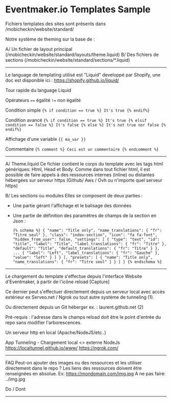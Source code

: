 # Eventmaker.io Templates Sample 

Fichiers templates des sites sont présents dans /mobicheckin/website/standard/

Notre système de theming sur la base de :

A/ Un fichier de layout principal (/mobicheckin/website/standard/layouts/theme.liquid)
B/ Des fichiers de sections (/mobicheckin/website/standard/sections/*.liquid)

----------------------------------------------------

Le language de templating utilisé est "Liquid" developpé par Shopify, 
une doc est disponible ici : https://shopify.github.io/liquid/

Tour rapide du language Liquid 

Opérateurs
`==` égalité
`!=` non égalité

Condition simple
`{% if condition == true %} It's true {% endif%}`

Condition avancé
`{% if condition == true %} It's true {% elsif condition == false %} It's false {% else %} It's not true nor false {% endif%}`

Affichage d'une variable
`{{ ma_var }}`

Commentaire 
`{% comment %} Ceci est un commentaire {% endcomment %}`

----------------------------------------------------

A/ Theme.liquid
Ce fichier contient le corps du template avec les tags html génériques: Html, Head et Body.
Comme dans tout fichier html, il est possible de faire appels à des ressources internes (inline) ou distantes hébergées sur serveur https (Github/ Aws / Ovh ou n'importe quel serveur https)

B/ Les sections ou modules
Elles se composent de deux parties :

- Une partie gérant l'affichage et le balisage des données

- Une partie de définition des paramètres de champs de la section en Json :

    `{% schema %}
        {
            "name": "Title only",
            "name_translations": { "fr": "Titre seul" },
            "class": "index-section",
            "icon": "fa fa-font",
            "hidden_from_user": false,
            "settings": [
                    {
                        "type": "text",
                        "id": "title",
                        "label": "Title",
                        "label_translations": { "fr": "Titre" },
                        "default": "Title",
                        "default_translations": { "fr": "Titre" }
                    },
                    ...
                            {
                                "label": "Left",
                                "label_translations": { "fr": "Gauche" },
                                "value": "left"
                            }
                        ]
                    }
                ],
                "presets": [
                {
                    "name": "Title only",
                    "name_translations": { "fr": "Titre seul" }
                }
            ]
        }
    {% endschema %}`

----------------------------------------------------

Le chargement du template s'effectue depuis l'interface Website d'Eventmaker, à partir de l'icône reload [Capture]

Ce dernier peut s'effectuer directement depuis un serveur local avec accès extérieur ex Serveo.net / Ngrok ou tout autre système de tunneling (1).

Ou directement depuis un Git héberger 
ex. : laurent.github.net (2)

Pré-requis : l'adresse dans le champs reload doit être le point d'entrée du repo sans modifier l'arborescences.

Un serveur http en local (Apache/NodeJS/etc..)

App Tunneling - Chargement local <> externe
NodeJs
https://localtunnel.github.io/www/ 
https://ngrok.com/

----------------------------------------------------

FAQ
Peut-on ajouter des images ou des ressources et les utiliser directement dans le repo ?
Les liens des ressources doivent être renseignées en absolue.
Ex: https://mondomain.com/img.jpg
A ne pas faire: ../img.jpg

Do / Dont

----------------------------------------------------

